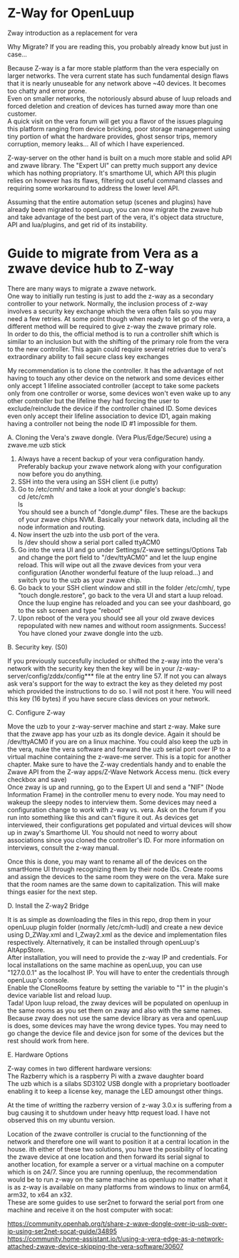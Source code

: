 # Z-Way for OpenLuup		
 Zway introduction as a replacement for vera		

  Why Migrate? If you are reading this, you probably already know but just in case...		

  Because Z-way is a far more stable platform than the vera especially on larger networks. The vera current state has such fundamental design flaws that it is nearly unuseable for any network above ~40 devices. It becomes too chatty and error prone.		
 Even on smaller networks, the notoriously absurd abuse of luup reloads and forced deletion and creation of devices has turned away more than one customer.		
 A quick visit on the vera forum will get you a flavor of the issues plaguing this platform ranging from device bricking, poor storage management using tiny portion of what the hardware provides, ghost sensor trips, memory corruption, memory leaks... All of which I have experienced.		

  Z-way-server on the other hand is built on a much more stable and solid API and zwave library. The "Expert UI" can pretty much support any device which has nothing propriatory. It's smarthome UI, which API this plugin relies on however has its flaws, filtering out useful command classes and requiring some workaround to address the lower level API.		

  Assuming that the entire automation setup (scenes and plugins) have already been migrated to openLuup, you can now migrate the zwave hub and take advantage of the best part of the vera, it's object data structure, API and lua/plugins, and get rid of its instability.		

  # Guide to migrate from Vera as a zwave device hub to Z-way		

  There are many ways to migrate a zwave network. 		
 One way to initially run testing is just to add the z-way as a secondary controller to your network. Normally, the inclusion process of z-way involves a security key exchange which the vera often fails so you may need a few retries. At some point though when ready to let go of the vera, a different method will be required to give z-way the zwave primary role.		
 In order to do this, the official method is to run a controller shift which is similar to an inclusion but with the shifting of the primary role from the vera to the new controller. This again could require several retries due to vera's extraordinary ability to fail secure class key exchanges		

  My recommendation is to clone the controller. It has the advantage of not having to touch any other device on the network and some devices either only accept 1 lifeline associated controller (accept to take some packets only from one controller or worse, some devices won't even wake up to any other controller but the lifeline they had forcing the user to exclude/reinclude the device if the controller chained ID. Some devices even only accept their lifeline association to device ID1, again making having a controller not being the node ID #1 impossible for them.		

  A. Cloning the Vera's zwave dongle. (Vera Plus/Edge/Secure) using a zwave.me uzb stick		

  1. Always have a recent backup of your vera configuration handy. Preferably backup your zwave network along with your configuration now before you do anything.		
 2. SSH into the vera using an SSH client (i.e putty)		
 3. Go to /etc/cmh/ and take a look at your dongle's backup: 		
    cd /etc/cmh		
    ls		
    You should see a bunch of "dongle.dump" files. These are the backups of your zwave chips NVM. Basically your network data, including all the node information and routing.		
 4. Now insert the uzb into the usb port of the vera.  		
    ls /dev        should show a serial port called ttyACM0		
 5. Go into the vera UI and go under Settings/Z-wave settings/Options Tab and change the port field to "/dev/ttyACM0" and let the luup engine reload. This will wipe out all the zwave devices from your vera configuration (Another wonderful feature of the luup reload...) and switch you to the uzb as your zwave chip.		
 6. Go back to your SSH client window and still in the folder /etc/cmh/, type "touch dongle.restore", go back to the vera UI and start a luup reload. Once the luup engine has reloaded and you can see your dashboard, go to the ssh screen and type "reboot"		
 7. Upon reboot of the vera you should see all your old zwave devices repopulated with new names and without room assignments. Success! You have cloned your zwave dongle into the uzb.		

  B. Security key. (S0)		

  If you previously succesfully included or shifted the z-way into the vera's network with the security key then the key will be in your /z-way-server/config/zddx/config*** file at the entry line 57. If not you can always ask vera's support for the way to extract the key as they deleted my post which provided the instructions to do so. I will not post it here. You will need this key (16 bytes) if you have secure class devices on your network.		

  C. Configure Z-way		

  Move the uzb to your z-way-server machine and start z-way. Make sure that the zwave app has your uzb as its dongle device. Again it should be /dev/ttyACM0 if you are on a linux machine. You could also keep the uzb in the vera, nuke the vera software and forward the uzb serial port over IP to a virtual machine containing the z-wave-me server. This is a topic for another chapter. Make sure to have the Z-way credentials handy and to enable the Zwave API from the Z-way apps/Z-Wave Network Access menu. (tick every checkbox and save)		
 Once zway is up and running, go to the Expert UI and send a "NIF" (Node Information Frame) in the controller menu to every node. You may need to wakeup the sleepy nodes to interview them. Some devices may need a configuration change to work with z-way vs. vera. Ask on the forum if you run into something like this and can't figure it out. As devices get interviewed, their configurations get populated and virtual devices will show up in zway's Smarthome UI. You should not need to worry about associations since you cloned the controller's ID. For more information on interviews, consult the z-way manual.		

  Once this is done, you may want to rename all of the devices on the smartHome UI through recognizing them by their node IDs. Create rooms and assign the devices to the same room they were on the vera. Make sure that the room names are the same down to capitalization. This will make things easier for the next step.		

  D. Install the Z-way2 Bridge		

  It is as simple as downloading the files in this repo, drop them in your openLuup plugin folder (normally /etc/cmh-ludl) and create a new device using D_ZWay.xml and I_Zway2.xml as the device and implementation files respectively. Alternatively, it can be installed through openLuup's AltAppStore.		
 After installation, you will need to provide the z-way IP and credentials. For local installations on the same machine as openLuup, you can use "127.0.0.1" as the localhost IP. You will have to enter the credentials through openLuup's console.		
 Enable the CloneRooms feature by setting the variable to "1" in the plugin's device variable list and reload luup.		
 Tada! Upon luup reload, the zway devices will be populated on openluup in the same rooms as you set them on zway and also with the same names. Because zway does not use the same device library as vera and openLuup is does, some devices may have the wrong device types. You may need to go change the device file and device json for some of the devices but the rest should work from here.		

  E. Hardware Options		

  Z-way comes in two different hardware versions: 		
    The Razberry which is a raspberry Pi with a zwave daughter board		
    The uzb which is a silabs SD3102 USB dongle with a proprietary bootloader enabling it to keep a license key, manage the LED amoungst other things.		

  At the time of writting the razberry version of z-way 3.0.x is suffering from a bug causing it to shutdown under heavy http request load. I have not observed this on my ubuntu version.		

  Location of the zwave controller is crucial to the functionning of the network and therefore one will want to position it at a central location in the house. ith either of these two solutions, you have the possibility of locating the zwave device at one location and then forward its serial signal to another location, for example a server or a virtual machine on a computer which is on 24/7. Since you are running openluup, the recommendation would be to run z-way on the same machine as openluup no matter what it is as z-way is available on many platforms from windows to linux on arm64, arm32, to x64 an x32.		
 These are some guides to use ser2net to forward the serial port from one machine and receive it on the host computer with socat:		

  https://community.openhab.org/t/share-z-wave-dongle-over-ip-usb-over-ip-using-ser2net-socat-guide/34895		
 https://community.home-assistant.io/t/using-a-vera-edge-as-a-network-attached-zwave-device-skipping-the-vera-software/30607
